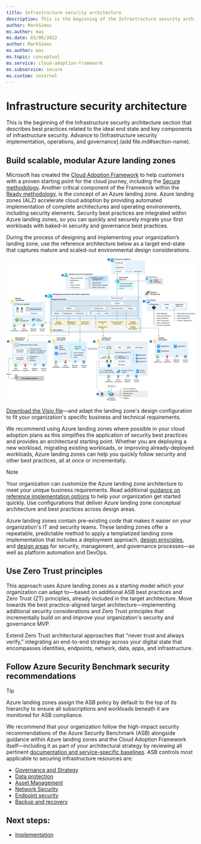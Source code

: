 ```yaml
---
title: Infrastructure security architecture
description: This is the beginning of the Infrastructure security architecture section that describes best practices related to the ideal end state and key components of infrastructure security.
author: MarkSimos
ms.author: mas
ms.date: 03/06/2022
author: MarkSimos
ms.author: mas
ms.topic: conceptual
ms.service: cloud-adoption-framework
ms.subservice: secure
ms.custom: internal
---
```


# Infrastructure security architecture

This is the beginning of the Infrastructure security architecture section that describes best practices related to the ideal end state and key components of infrastructure security. Advance to [Infrastructure security implementation, operations, and governance].(add file.md#section-name).

## Build scalable, modular Azure landing zones
Microsoft has created the [Cloud Adoption Framework](/azure/cloud-adoption-framework/overview) to help customers with a proven starting point for the cloud journey, including the [Secure methodology](https://cafsecure/). Another critical component of the Framework within the [Ready methodology](/azure/cloud-adoption-framework/ready/), is the concept of an Azure landing zone. Azure landing zones (ALZ) accelerate cloud adoption by providing automated implementation of complete architectures and operating environments, including security elements. Security best practices are integrated within Azure landing zones, so you can quickly and securely migrate your first workloads with baked-in security and governance best practices.

During the process of designing and implementing your organization’s landing zone, use the reference architecture below as a target end-state that captures mature and scaled-out environmental design considerations.

![Build scalable and modular Azure landing zone](./media/enterprise-scale-architecture.png)

[Download the Visio file](https://raw.githubusercontent.com/microsoft/CloudAdoptionFramework/master/ready/enterprise-scale-architecture.vsdx)—and adapt the landing zone's design configuration to fit your organization's specific business and technical requirements.

We recommend using Azure landing zones where possible in your cloud adoption plans as this simplifies the application of security best practices and provides an architectural starting point. Whether you are deploying a new workload, migrating existing workloads, or improving already-deployed workloads, Azure landing zones can help you quickly follow security and other best practices, all at once or incrementally. 

> [!NOTE] 
> Your organization can customize the Azure landing zone architecture to meet your unique business requirements. Read additional [guidance on reference implementation options](/azure/cloud-adoption-framework/ready/landing-zone/tailoring-alz) to help your organization get started quickly. Use configurations that deliver Azure landing zone conceptual architecture and best practices across design areas.

Azure landing zones contain pre-existing code that makes it easier on your organization's IT and security teams. These landing zones offer a repeatable, predictable method to apply a templatized landing zone implementation that includes a deployment approach, [design principles](/azure/cloud-adoption-framework/ready/landing-zone/design-principles), and [design areas](/azure/cloud-adoption-framework/ready/landing-zone/design-areas) for security, management, and governance processes—as well as platform automation and DevOps.

## Use Zero Trust principles

This approach uses Azure landing zones as a starting model which your organization can adapt to—based on additional ASB best practices and Zero Trust (ZT) principles, already included in the target architecture. Move towards the best practice-aligned target architecture—implementing additional security considerations and Zero Trust principles that incrementally build on and improve your organization's security and governance MVP.

Extend Zero Trust architectural approaches that "never trust and always verify," integrating an end-to-end strategy across your digital state that encompasses identities, endpoints, network, data, apps, and infrastructure.

## Follow Azure Security Benchmark security recommendations

> [!TIP]
> Azure landing zones assign the ASB policy by default to the top of its hierarchy to ensure all subscriptions and workloads beneath it are monitored for ASB compliance.

We recommend that your organization follow the high-impact security recommendations of the Azure Security Benchmark (ASB) alongside guidance within Azure landing zones and the Cloud Adoption Framework itself—including it as part of your architectural strategy by reviewing all pertinent [documentation and service-specific baselines](/security/benchmark/azure/overview). ASB controls most applicable to securing infrastructure resources are:

- [Governance and Strategy](https://docs.microsoft.com/en-us/security/benchmark/azure/security-controls-v3-governance-strategy)
- [Data protection](/security/benchmark/azure/security-controls-v3-data-protection)
- [Asset Management](/security/benchmark/azure/security-controls-v3-asset-management)
- [Network Security](/security/benchmark/azure/security-controls-v3-network-security)
- [Endpoint security](/security/benchmark/azure/security-controls-v3-endpoint-security)
- [Backup and recovery](/security/benchmark/azure/security-controls-v3-backup-recovery)

## Next steps:

- [Implementation](infrastructure-security-implementation.md)
